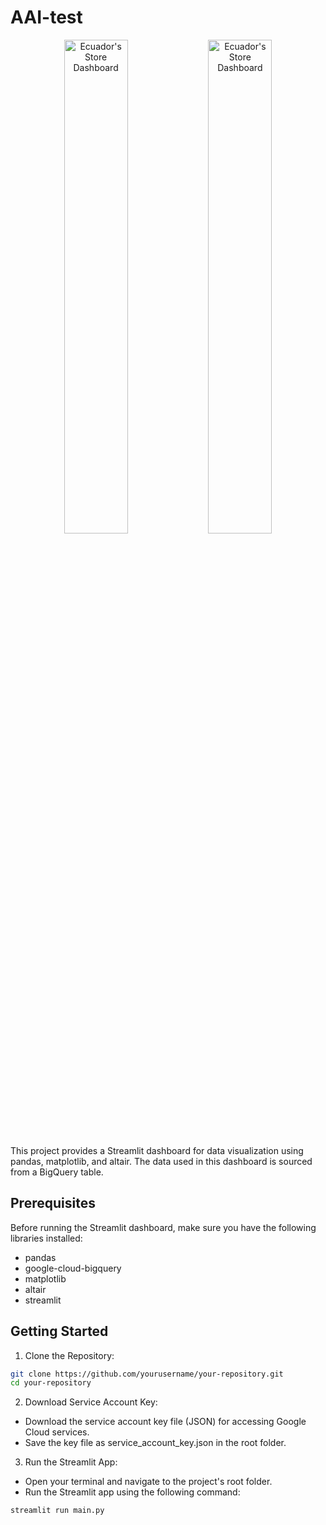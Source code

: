 # AAI-test

<div align="center">
    <img src="https://github.com/rhamdansyahrulm/AAI-test/assets/141615487/f3ee3d59-f649-4ec7-9c4b-0f8cd631eca3" alt="Ecuador's Store Dashboard" width="45%">
  <a href="https://public.tableau.com/views/EcuadorsStoreSales/products?:language=en-US&:display_count=n&:origin=viz_share_link">
    <img src="https://github.com/rhamdansyahrulm/AAI-test/assets/141615487/11e0e600-0ff7-4ece-adbe-c3cd17ccfd80" alt="Ecuador's Store Dashboard" width="45%">
  </a>
</div>

This project provides a Streamlit dashboard for data visualization using pandas, matplotlib, and altair. The data used in this dashboard is sourced from a BigQuery table.

## Prerequisites

Before running the Streamlit dashboard, make sure you have the following libraries installed:

- pandas
- google-cloud-bigquery
- matplotlib
- altair
- streamlit

## Getting Started

1. Clone the Repository:

```bash
git clone https://github.com/yourusername/your-repository.git
cd your-repository
```
2. Download Service Account Key:

- Download the service account key file (JSON) for accessing Google Cloud services.
- Save the key file as service_account_key.json in the root folder.

3. Run the Streamlit App:

- Open your terminal and navigate to the project's root folder.
- Run the Streamlit app using the following command:
```bash
streamlit run main.py
```
